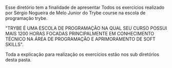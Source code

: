 Esse diretório tem a finalidade de apresentar Todos os exercícios realizado por Sérgio Nogueira de Melo Junior do Trybe course na escola de programação trybe.

"TRYBE É UMA ESCOLA DE PROGRAMAÇÃO NA QUAL SEU CURSO POSSUI MAIS 1200 HORAS FOCADAS PRINCIPALMENTE EM CONHECIMENTO TÉCNICO NA ÁREA DE PROGRAMAÇÃO E APRIMORAMENTO DE SOFT SKILLS".

Toda a explicação para realização os exercícios estão nos sub diretórios desta pasta.
